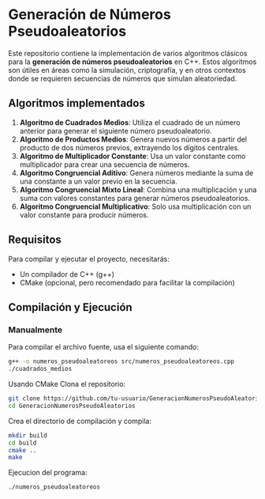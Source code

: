 # Generación de Números Pseudoaleatorios

Este repositorio contiene la implementación de varios algoritmos clásicos para la **generación de números pseudoaleatorios** en C++. Estos algoritmos son útiles en áreas como la simulación, criptografía, y en otros contextos donde se requieren secuencias de números que simulan aleatoriedad.

## Algoritmos implementados

1. **Algoritmo de Cuadrados Medios**: Utiliza el cuadrado de un número anterior para generar el siguiente número pseudoaleatorio.
2. **Algoritmo de Productos Medios**: Genera nuevos números a partir del producto de dos números previos, extrayendo los dígitos centrales.
3. **Algoritmo de Multiplicador Constante**: Usa un valor constante como multiplicador para crear una secuencia de números.
4. **Algoritmo Congruencial Aditivo**: Genera números mediante la suma de una constante a un valor previo en la secuencia.
5. **Algoritmo Congruencial Mixto Lineal**: Combina una multiplicación y una suma con valores constantes para generar números pseudoaleatorios.
6. **Algoritmo Congruencial Multiplicativo**: Solo usa multiplicación con un valor constante para producir números.

## Requisitos

Para compilar y ejecutar el proyecto, necesitarás:

- Un compilador de C++ (g++)
- CMake (opcional, pero recomendado para facilitar la compilación)

## Compilación y Ejecución

### Manualmente

Para compilar el archivo fuente, usa el siguiente comando:

```bash
g++ -o numeros_pseudoaleatoreos src/numeros_pseudoaleatoreos.cpp
./cuadrados_medios
```

Usando CMake
Clona el repositorio:
```bash
git clone https://github.com/tu-usuario/GeneracionNumerosPseudoAleatorios.git
cd GeneracionNumerosPseudoAleatorios
```

Crea el directorio de compilación y compila:
```bash
mkdir build
cd build
cmake ..
make
```

Ejecucion del programa: 
```bash
./numeros_pseudoaleatoreos
```
